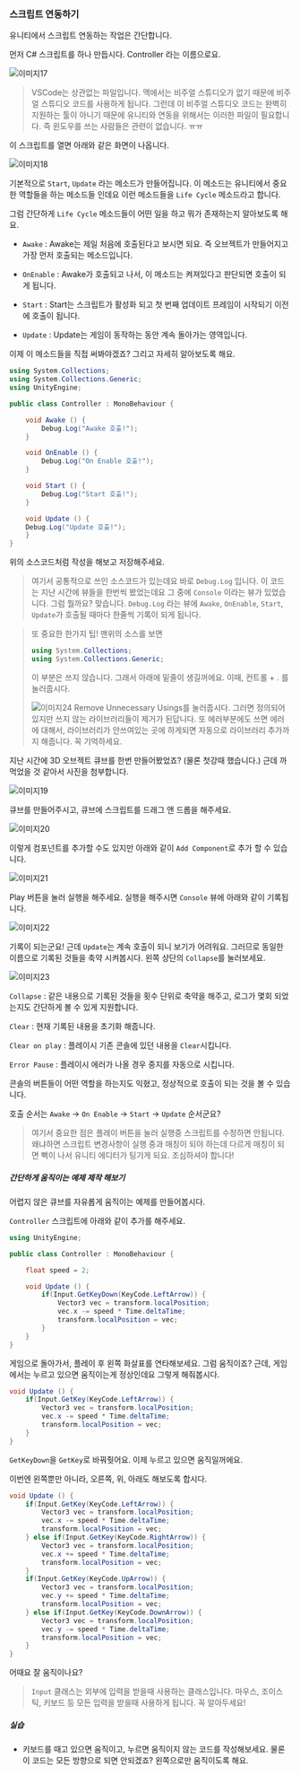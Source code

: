 ### 스크립트 연동하기

유니티에서 스크립트 연동하는 작업은 간단합니다.

먼저 C# 스크립트를 하나 만듭시다. Controller 라는 이름으로요.

![이미지17](https://github.com/Vallista/unity-3d-teaching-material/blob/master/Image/Chapter-4/17.png?raw=true)

> VSCode는 상관없는 파일입니다. 맥에서는 비주얼 스튜디오가 없기 때문에 비주얼 스튜디오 코드를 사용하게 됩니다. 그런데 이 비주얼 스튜디오 코드는 완벽히 지원하는 툴이 아니기 때문에 유니티와 연동을 위해서는 이러한 파일이 필요합니다. 즉 윈도우를 쓰는 사람들은 관련이 없습니다. ㅠㅠ

이 스크립트를 열면 아래와 같은 화면이 나옵니다.

![이미지18](https://github.com/Vallista/unity-3d-teaching-material/blob/master/Image/Chapter-4/18.png?raw=true)

기본적으로 `Start`, `Update` 라는 메소드가 만들어집니다. 이 메소드는 유니티에서 중요한 역할들을 하는 메소드들 인데요 이런 메소드들을 `Life Cycle` 메소드라고 합니다.

그럼 간단하게 `Life Cycle` 메소드들이 어떤 일을 하고 뭐가 존재하는지 알아보도록 해요.

- `Awake` : Awake는 제일 처음에 호출된다고 보시면 되요. 즉 오브젝트가 만들어지고 가장 먼저 호출되는 메소드입니다.


- `OnEnable` : Awake가 호출되고 나서, 이 메소드는 켜져있다고 판단되면 호출이 되게 됩니다.


- `Start` : Start는 스크립트가 활성화 되고 첫 번째 업데이트 프레임이 시작되기 이전에 호출이 됩니다.


- `Update` : Update는 게임이 동작하는 동안 계속 돌아가는 영역입니다.

이제 이 메소드들을 직접 써봐야겠죠? 그리고 자세히 알아보도록 해요.

```csharp
using System.Collections;
using System.Collections.Generic;
using UnityEngine;

public class Controller : MonoBehaviour {

	void Awake () {
		Debug.Log("Awake 호출!");
	}

	void OnEnable () {
		Debug.Log("On Enable 호출!");
	}

	void Start () {
		Debug.Log("Start 호출!");
	}

	void Update () {
    Debug.Log("Update 호출!");
	}
}
```

위의 소스코드처럼 작성을 해보고 저장해주세요.

> 여기서 공통적으로 쓰인 소스코드가 있는데요 바로 `Debug.Log` 입니다. 이 코드는 지난 시간에 뷰들을 한번씩 봤었는데요 그 중에 `Console` 이라는 뷰가 있었습니다. 그럼 뭘까요? 맞습니다. `Debug.Log` 라는 뷰에 `Awake`, `OnEnable`, `Start`, `Update`가 호출될 때마다 한줄씩 기록이 되게 됩니다.

> 또 중요한 한가지 팁!
> 맨위의 소스를 보면
> ```csharp
> using System.Collections;
> using System.Collections.Generic;
> ```
> 이 부분은 쓰지 않습니다. 그래서 아래에 밑줄이 생길꺼에요. 이때, 컨트롤 + . 를 눌러줍시다.
>
> ![이미지24](https://github.com/Vallista/unity-3d-teaching-material/blob/master/Image/Chapter-4/24.png?raw=true)
> Remove Unnecessary Usings를 눌러줍시다.
> 그러면 정의되어 있지만 쓰지 않는 라이브러리들이 제거가 된답니다.
> 또 에러부분에도 쓰면 에러에 대해서, 라이브러리가 안쓰여있는 곳에 하게되면 자동으로 라이브러리 추가까지 해줍니다. 꼭 기억하세요.


지난 시간에 3D 오브젝트 큐브를 한번 만들어봤었죠? (물론 첫강때 했습니다.) 근데 까먹었을 것 같아서 사진을 첨부합니다.

![이미지19](https://github.com/Vallista/unity-3d-teaching-material/blob/master/Image/Chapter-4/19.png?raw=true)

큐브를 만들어주시고, 큐브에 스크립트를 드래그 앤 드롭을 해주세요.

![이미지20](https://github.com/Vallista/unity-3d-teaching-material/blob/master/Image/Chapter-4/20.png?raw=true)

이렇게 컴포넌트를 추가할 수도 있지만 아래와 같이 `Add Component`로 추가 할 수 있습니다.

![이미지21](https://github.com/Vallista/unity-3d-teaching-material/blob/master/Image/Chapter-4/21.png?raw=true)

Play 버튼을 눌러 실행을 해주세요. 실행을 해주시면 `Console` 뷰에 아래와 같이 기록됩니다.

![이미지22](https://github.com/Vallista/unity-3d-teaching-material/blob/master/Image/Chapter-4/22.png?raw=true)

기록이 되는군요! 근데 `Update`는 계속 호출이 되니 보기가 어려워요. 그러므로 동일한 이름으로 기록된 것들을 축약 시켜봅시다. 왼쪽 상단의 `Collapse`를 눌러보세요.

![이미지23](https://github.com/Vallista/unity-3d-teaching-material/blob/master/Image/Chapter-4/23.png?raw=true)

`Collapse` : 같은 내용으로 기록된 것들을 횟수 단위로 축약을 해주고, 로그가 몇회 되었는지도 간단하게 볼 수 있게 지원합니다.

`Clear` : 현재 기록된 내용을 초기화 해줍니다.

`Clear on play` : 플레이시 기존 콘솔에 있던 내용을 `Clear`시킵니다.

`Error Pause` : 플레이시 에러가 나올 경우 중지를 자동으로 시킵니다.

콘솔의 버튼들이 어떤 역할을 하는지도 익혔고, 정상적으로 호출이 되는 것을 볼 수 있습니다.

호출 순서는 `Awake` -> `On Enable` -> `Start` -> `Update` 순서군요?

> 여기서 중요한 점은 플레이 버튼을 눌러 실행중 스크립트를 수정하면 안됩니다. 왜냐하면 스크립트 변경사항이 실행 중과 매칭이 되야 하는데 다르게 매칭이 되면 뻑이 나서 유니티 에디터가 팅기게 되요. 조심하셔야 합니다!

##### 간단하게 움직이는 예제 제작 해보기

어렵지 않은 큐브를 자유롭게 움직이는 예제를 만들어봅시다.

`Controller` 스크립트에 아래와 같이 추가를 해주세요.

```csharp
using UnityEngine;

public class Controller : MonoBehaviour {

	float speed = 2;

	void Update () {
		if(Input.GetKeyDown(KeyCode.LeftArrow)) {
			Vector3 vec = transform.localPosition;
			vec.x -= speed * Time.deltaTime;
			transform.localPosition = vec;
		}
	}
}
```

게임으로 돌아가서, 플레이 후 왼쪽 화살표를 연타해보세요. 그럼 움직이죠? 근데, 게임에서는 누르고 있으면 움직이는게 정상인데요 그렇게 해줘봅시다.

```csharp
void Update () {
	if(Input.GetKey(KeyCode.LeftArrow)) {
		Vector3 vec = transform.localPosition;
		vec.x -= speed * Time.deltaTime;
		transform.localPosition = vec;
	}
}
```

`GetKeyDown`을 `GetKey`로 바꿔줫어요. 이제 누르고 있으면 움직일꺼에요.

이번엔 왼쪽뿐만 아니라, 오른쪽, 위, 아래도 해보도록 합시다.

```csharp
void Update () {
	if(Input.GetKey(KeyCode.LeftArrow)) {
		Vector3 vec = transform.localPosition;
		vec.x -= speed * Time.deltaTime;
		transform.localPosition = vec;
	} else if(Input.GetKey(KeyCode.RightArrow)) {
		Vector3 vec = transform.localPosition;
		vec.x += speed * Time.deltaTime;
		transform.localPosition = vec;
	}
	if(Input.GetKey(KeyCode.UpArrow)) {
		Vector3 vec = transform.localPosition;
		vec.y += speed * Time.deltaTime;
		transform.localPosition = vec;
	} else if(Input.GetKey(KeyCode.DownArrow)) {
		Vector3 vec = transform.localPosition;
		vec.y -= speed * Time.deltaTime;
		transform.localPosition = vec;
	}
}
```

어때요 잘 움직이나요?

> `Input` 클래스는 외부에 입력을 받을때 사용하는 클래스입니다. 마우스, 조이스틱, 키보드 등 모든 입력을 받을때 사용하게 됩니다. 꼭 알아두세요!

##### 실습

- 키보드를 때고 있으면 움직이고, 누르면 움직이지 않는 코드를 작성해보세요. 물론 이 코드는 모든 방향으로 되면 안되겠죠? 왼쪽으로만 움직이도록 해요.
